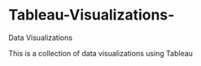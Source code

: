# Tableau-Visualizations-
Data Visualizations

This is a collection of data visualizations using Tableau
